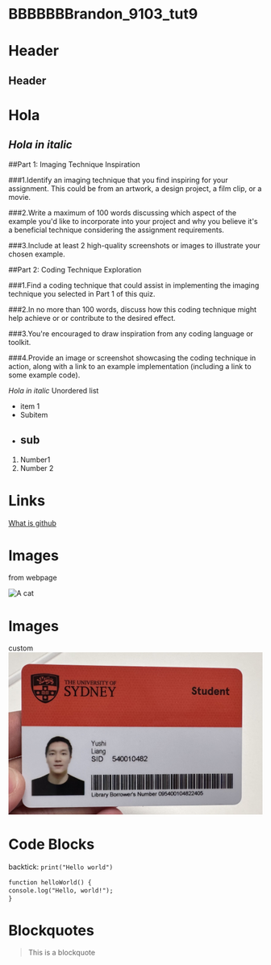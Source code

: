 # BBBBBBBrandon_9103_tut9
# Header
## Header
# **Hola**
## *Hola in italic*
##Part 1: Imaging Technique Inspiration

###1.Identify an imaging technique that you find inspiring for your assignment. This could be from an artwork, a design project, a film clip, or a movie.

###2.Write a maximum of 100 words discussing which aspect of the example you'd like to incorporate into your project and why you believe it's a beneficial technique considering the assignment requirements.

###3.Include at least 2 high-quality screenshots or images to illustrate your chosen example.



##Part 2: Coding Technique Exploration

###1.Find a coding technique that could assist in implementing the imaging technique you selected in Part 1 of this quiz.

###2.In no more than 100 words, discuss how this coding technique might help achieve or or contribute to the desired effect.

###3.You're encouraged to draw inspiration from any coding language or toolkit.

###4.Provide an image or screenshot showcasing the coding technique in action, along with a link to an example implementation (including a link to some example code).









*Hola in italic*
Unordered list
- item 1
 - Subitem
  - ## sub

  1. Number1
  2. Number 2

  # Links
  [What is github](https://www.youtube.com/watch?v=pBy1zgt0XPc)

# Images
from webpage

![A cat](https://placekitten.com/200/300)

# Images
custom
![A cat](inspiration/IMG_8662.jpg)

# Code Blocks
backtick:
`print("Hello world")`

```
function helloWorld() {
console.log("Hello, world!");
}
```
# Blockquotes
> This is a blockquote

